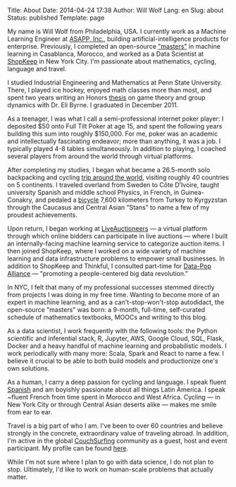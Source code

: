 Title: About
Date: 2014-04-24 17:38
Author: Will Wolf
Lang: en
Slug: about
Status: published
Template: page

My name is Will Wolf from Philadelphia, USA. I currently work as a Machine Learning Engineer at [ASAPP, Inc.](https://www.asapp.com/), building artificial-intelligence products for enterprise. Previously, I completed an open-source ["masters"]({filename}/articles/my-open-source-machine-learning-masters-in-casablanca-morocco.md) in machine learning in Casablanca, Morocco, and worked as a Data Scientist at [ShopKeep](https://www.shopkeep.com) in New York City. I'm passionate about mathematics, cycling, language and travel.

I studied Industrial Engineering and Mathematics at Penn State University. There, I played ice hockey, enjoyed math classes more than most, and spent two years writing an Honors [thesis](https://honors-prod.sas.psu.edu/catalog/1947) on game theory and group dynamics with Dr. Eli Byrne. I graduated in December 2011.

As a teenager, I was what I call a semi-professional internet poker player: I deposited $50 onto Full Tilt Poker at age 15, and spent the following years building this sum into roughly $150,000. For me, poker was an academic and intellectually fascinating endeavor; more than anything, it was a job. I typically played 4-8 tables simultaneously. In addition to playing, I coached several players from around the world through virtual platforms.

After completing my studies, I began what became a 26.5-month solo backpacking and cycling [trip around the world](http://www.willtravellife.com), visiting roughly 40 countries on 5 continents. I traveled overland from Sweden to Côte D’Ivoire, taught university Spanish and middle school Physics, in French, in Guinea-Conakry, and pedaled a [bicycle](http://willtravellife.com/category/will-bikes-central-asia/) 7,600 kilometers from Turkey to Kyrgyzstan through the Caucasus and Central Asian “Stans” to name a few of my proudest achievements.

Upon return, I began working at [LiveAuctioneers](https://www.liveauctioneers.com) — a virtual platform through which online bidders can participate in live auctions — where I built an internally-facing machine learning service to categorize auction items. I then joined ShopKeep, where I worked on a wide variety of machine learning and data infrastructure problems to empower small businesses. In addition to ShopKeep and Thinkful, I consulted part-time for [Data-Pop Alliance](http://www.datapopalliance.org) — "promoting a people-centered big data revolution."

In NYC, I felt that many of my professional successes stemmed directly from projects I was doing in my free time. Wanting to become more of an expert in machine learning, and as a can't-stop-won't-stop autodidact, the open-source "masters" was born: a 9-month, full-time, self-curated schedule of mathematics textbooks, MOOCs and writing to this blog.

As a data scientist, I work frequently with the following tools: the Python scientific and inferential stack, R, Jupyter, AWS, Google Cloud, SQL, Flask, Docker and a heavy handful of machine learning and probabilistic models. I work periodically with many more: Scala, Spark and React to name a few. I believe it crucial to be able to both build models and productionize one's own solutions.

As a human, I carry a deep passion for cycling and language. I speak fluent [Spanish](https://www.youtube.com/watch?v=xqO0KW3O9uU) and am boyishly passionate about all things Latin America. I speak ~fluent French from time spent in Morocco and West Africa. Cycling — in New York City or through Central Asian deserts alike — makes me smile from ear to ear.

Travel is a big part of who I am. I've been to over 60 countries and believe strongly in the concrete, extraordinary value of traveling abroad. In addition, I'm active in the global [CouchSurfing](https://www.couchsurfing.com/) community as a guest, host and event participant. My profile can be found [here](https://www.couchsurfing.com/people/willw9).

While I'm not sure where I plan to go with data science, I do not plan to stop. Ultimately, I'd like to work on human-scale problems that actually matter.
